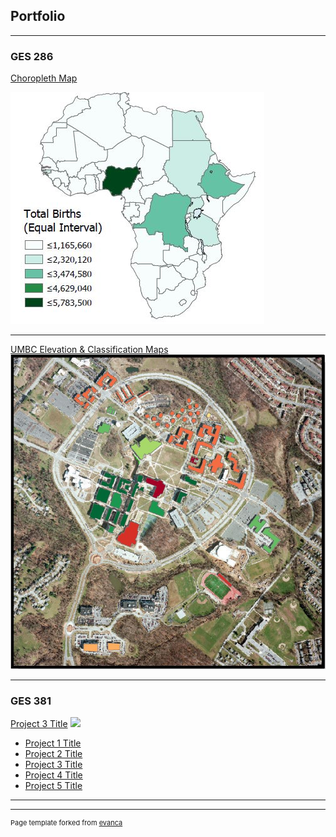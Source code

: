 ## Portfolio

---

### GES 286 

[Choropleth Map](/projects/project1)

<img src="images/choropleth.JPG?raw=true"/>

---
[UMBC Elevation & Classification Maps](/projects/project2)
<img src="images/class286.JPG?raw=true"/>

---

### GES 381

[Project 3 Title](/projects/project3)
<img src="images/dummy_thumbnail.jpg?raw=true"/>


- [Project 1 Title](http://example.com/)
- [Project 2 Title](http://example.com/)
- [Project 3 Title](http://example.com/)
- [Project 4 Title](http://example.com/)
- [Project 5 Title](http://example.com/)

---




---
<p style="font-size:11px">Page template forked from <a href="https://github.com/evanca/quick-portfolio">evanca</a></p>
<!-- Remove above link if you don't want to attibute -->
